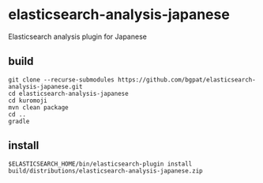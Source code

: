# elasticsearch-analysis-japanese

Elasticsearch analysis plugin for Japanese

## build

```shell
git clone --recurse-submodules https://github.com/bgpat/elasticsearch-analysis-japanese.git
cd elasticsearch-analysis-japanese
cd kuromoji
mvn clean package
cd ..
gradle
```

## install

```shell
$ELASTICSEARCH_HOME/bin/elasticsearch-plugin install build/distributions/elasticsearch-analysis-japanese.zip
```
